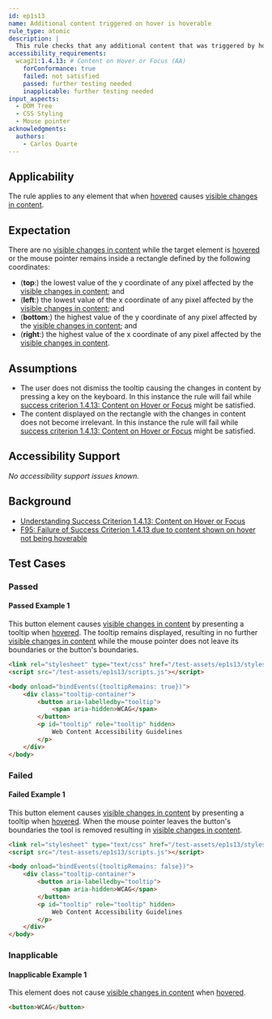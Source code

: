 ```yaml
---
id: ep1s13
name: Additional content triggered on hover is hoverable
rule_type: atomic
description: |
  This rule checks that any additional content that was triggered by hovering an element remains available to the user while the mouse pointer is over that content
accessibility_requirements:
  wcag21:1.4.13: # Content on Hover or Focus (AA)
    forConformance: true
    failed: not satisfied
    passed: further testing needed
    inapplicable: further testing needed
input_aspects:
  - DOM Tree
  - CSS Styling
  - Mouse pointer
acknowledgments:
  authors:
    - Carlos Duarte
---
```


## Applicability

The rule applies to any element that when [hovered][] causes [visible changes in content][].

## Expectation

There are no [visible changes in content][] while the target element is [hovered][] or the mouse pointer remains inside a rectangle defined by the following coordinates:

- (**top**:) the lowest value of the y coordinate of any pixel affected by the [visible changes in content][]; and
- (**left**:) the lowest value of the x coordinate of any pixel affected by the [visible changes in content][]; and
- (**bottom**:) the highest value of the y coordinate of any pixel affected by the [visible changes in content][]; and
- (**right**:) the highest value of the x coordinate of any pixel affected by the [visible changes in content][].

## Assumptions

- The user does not dismiss the tooltip causing the changes in content by pressing a key on the keyboard. In this instance the rule will fail while [success criterion 1.4.13: Content on Hover or Focus][sc1.4.13] might be satisfied.
- The content displayed on the rectangle with the changes in content does not become irrelevant. In this instance the rule will fail while [success criterion 1.4.13: Content on Hover or Focus][sc1.4.13] might be satisfied.

## Accessibility Support

_No accessibility support issues known._

## Background

- [Understanding Success Criterion 1.4.13: Content on Hover or Focus][sc1.4.13]
- [F95: Failure of Success Criterion 1.4.13 due to content shown on hover not being hoverable](https://www.w3.org/WAI/WCAG21/Techniques/failures/F95)

## Test Cases

### Passed

#### Passed Example 1

This button element causes [visible changes in content][] by presenting a tooltip when [hovered][]. The tooltip remains displayed, resulting in no further [visible changes in content][] while the mouse pointer does not leave its boundaries or the button's boundaries.

```html
<link rel="stylesheet" type="text/css" href="/test-assets/ep1s13/styles.css" />
<script src="/test-assets/ep1s13/scripts.js"></script>

<body onload="bindEvents({tooltipRemains: true})">
	<div class="tooltip-container">
		<button aria-labelledby="tooltip">
			<span aria-hidden>WCAG</span>
		</button>
		<p id="tooltip" role="tooltip" hidden>
			Web Content Accessibility Guidelines
		</p>
	</div>
</body>
```

### Failed

#### Failed Example 1

This button element causes [visible changes in content][] by presenting a tooltip when [hovered][]. When the mouse pointer leaves the button's boundaries the tool is removed resulting in [visible changes in content][].

```html
<link rel="stylesheet" type="text/css" href="/test-assets/ep1s13/styles.css" />
<script src="/test-assets/ep1s13/scripts.js"></script>

<body onload="bindEvents({tooltipRemains: false})">
	<div class="tooltip-container">
		<button aria-labelledby="tooltip">
			<span aria-hidden>WCAG</span>
		</button>
		<p id="tooltip" role="tooltip" hidden>
			Web Content Accessibility Guidelines
		</p>
	</div>
</body>
```

### Inapplicable

#### Inapplicable Example 1

This element does not cause [visible changes in content][] when [hovered][].

```html
<button>WCAG</button>
```

[hovered]: #hovered 'Definition of hovered'
[sc1.4.13]: https://www.w3.org/WAI/WCAG21/Understanding/content-on-hover-or-focus.html 'Understanding Success Criterion 1.4.13: Content on Hover or Focus, July 24, 2020'
[visible changes in content]: #visible-changes-in-content 'Definition of visible changes in content'

